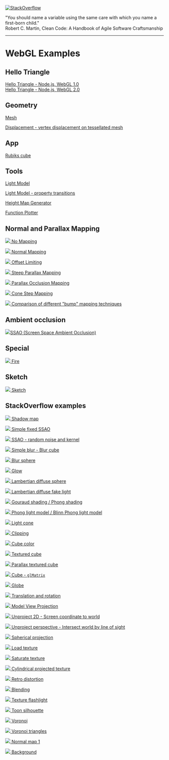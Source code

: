 [![StackOverflow](https://stackexchange.com/users/flair/7322082.png)](https://stackoverflow.com/users/5577765/rabbid76?tab=profile)

"You should name a variable using the same care with which you name a first-born child."  
Robert C. Martin, Clean Code: A Handbook of Agile Software Craftsmanship

---

# WebGL Examples

## Hello Triangle

[Hello Triangle - Node.js, WebGL 1.0](../example/nodejs/hallo_triangle/hello_triangle_webgl_1_0/src/client/webgl_client.ts)  
[Hello Triangle - Node.js, WebGL 2.0](../example/nodejs/hallo_triangle/hello_triangle_webgl_2_0/src/client/webgl_client.ts)  

## Geometry

[Mesh](https://rabbid76.github.io/graphics-snippets/html/basic/mesh.html)

[Displacement - vertex displacement on tessellated mesh](https://rabbid76.github.io/graphics-snippets/html/basic/displacement.html)

## App

[Rubiks cube](https://rabbid76.github.io/graphics-snippets/html/app/rubiks_cube.html)

## Tools

[Light Model](https://rabbid76.github.io/graphics-snippets/html/tools/light_model_view.html)

[Light Model - property transitions](https://rabbid76.github.io/graphics-snippets/html/tools/light_model_transition.html)

[Height Map Generator](https://rabbid76.github.io/graphics-snippets/html/tools/height_map_generator.html)

[Function Plotter](https://rabbid76.github.io/graphics-snippets/html/tools/function_plotter.html)

## Normal and Parallax Mapping

[![](../documentation/image/parallax_mapping/parallax_001_no_parallax_mapping_1.png) No Mapping](https://rabbid76.github.io/graphics-snippets/html/technique/parallax_001_no_parallax_mapping.html)

[![](../documentation/image/parallax_mapping/parallax_002_normal_mapping_1.png) Normal Mapping](https://rabbid76.github.io/graphics-snippets/html/technique/parallax_002_normal_mapping.html)

[![](../documentation/image/parallax_mapping/parallax_003_offset_limiting_1.png) Offset Limiting](https://rabbid76.github.io/graphics-snippets/html/technique/parallax_003_offset_limiting.html)

[![](../documentation/image/parallax_mapping/parallax_004_parallax_occlusion_mapping_derivative_tbn_1.png) Steep Parallax Mapping](https://rabbid76.github.io/graphics-snippets/html/technique/parallax_004_parallax_occlusion_mapping_derivative_tbn.html)

[![](../documentation/image/parallax_mapping/parallax_005_parallax_relief_mapping_derivative_tbn_1.png) Parallax Occlusion Mapping](https://rabbid76.github.io/graphics-snippets/html/technique/parallax_005_parallax_relief_mapping_derivative_tbn.html)

[![](../documentation/image/parallax_mapping/parallax_006_cone_step_mapping_derivative_tbn_1.png) Cone Step Mapping](https://rabbid76.github.io/graphics-snippets/html/technique/parallax_006_cone_step_mapping_derivative_tbn.html)

[![](../documentation/image/parallax_mapping/parallax_006_cone_step_mapping_derivative_tbn_2.png) Comparison of different "bump" mapping techniques](https://rabbid76.github.io/graphics-snippets/html/technique/parallax_mapping.html)

## Ambient occlusion

[![](../html/technique/image/ssao.png)SSAO (Screen Space Ambient Occlusion)](https://rabbid76.github.io/graphics-snippets/html/technique/ssao.html)

## Special

[![](../html/effect/image/fire.png) Fire](https://rabbid76.github.io/graphics-snippets/html/effect/fire.html)

## Sketch

[![](../html/sketch/image/sketch_texture_pen.png) Sketch](https://rabbid76.github.io/graphics-snippets/html/sketch/sketch_texture_pen.html)

## StackOverflow examples

[![](../html/stackoverflow/image/shadow_map.png) Shadow map](https://rabbid76.github.io/graphics-snippets/html/stackoverflow/shadow_map.html)

[![](../html/stackoverflow/image/ssao_simple_b.png) Simple fixed SSAO](https://rabbid76.github.io/graphics-snippets/html/stackoverflow/ssao_simple_b.html)

[![](../html/stackoverflow/image/ssao_simple.png) SSAO - random noise and kernel](https://rabbid76.github.io/graphics-snippets/html/stackoverflow/ssao_simple.html)

[![](../html/stackoverflow/image/blur_cube_color.png) Simple blur - Blur cube](https://rabbid76.github.io/graphics-snippets/html/stackoverflow/blur_cube_color.html)

[![](../html/stackoverflow/image/blur_sphere_texture.png) Blur sphere](https://rabbid76.github.io/graphics-snippets/html/stackoverflow/blur_sphere_texture.html)

[![](../html/stackoverflow/image/glow.png) Glow](https://rabbid76.github.io/graphics-snippets/html/stackoverflow/glow.html)  

[![](../html/stackoverflow/image/lambertian_sphere.png) Lambertian diffuse sphere](https://rabbid76.github.io/graphics-snippets/html/stackoverflow/lambertian_sphere.html)

[![](../html/stackoverflow/image/lambertian_fake.png) Lambertian diffuse fake light](https://rabbid76.github.io/graphics-snippets/html/stackoverflow/lambertian_fake.html)

[![](../html/stackoverflow/image/gouraud_phong.png) Gouraud shading / Phong shading](https://rabbid76.github.io/graphics-snippets/html/stackoverflow/gouraud_phong.html)

[![](../html/stackoverflow/image/phong_blinnphong.png) Phong light model / Blinn Phong light model](https://rabbid76.github.io/graphics-snippets/html/stackoverflow/phong_blinnphong.html)

[![](../html/stackoverflow/image/light_cone.png) Light cone](https://rabbid76.github.io/graphics-snippets/html/stackoverflow/light_cone.html)

[![](../html/stackoverflow/image/clip_cube.png) Clipping](https://rabbid76.github.io/graphics-snippets/html/stackoverflow/clip_cube.html)

[![](../html/stackoverflow/image/cube_color.png) Cube color](https://rabbid76.github.io/graphics-snippets/html/stackoverflow/cube_color.html)

[![](../html/stackoverflow/image/cube_texture.png) Textured cube](https://rabbid76.github.io/graphics-snippets/html/stackoverflow/cube_texture.html)

[![](../html/stackoverflow/image/cube_parallax.png) Parallax textured cube](https://rabbid76.github.io/graphics-snippets/html/stackoverflow/cube_parallax.html)

[![](../html/stackoverflow/image/glMatrix_cube.png) Cube - `glMatrix`](https://rabbid76.github.io/graphics-snippets/html/stackoverflow/glMatrix_cube.html)

[![](../html/stackoverflow/image/sphere_texture.png) Globe](https://rabbid76.github.io/graphics-snippets/html/stackoverflow/sphere_texture.html)

[![](../html/stackoverflow/image/axis_rotation.png) Translation and rotation](https://rabbid76.github.io/graphics-snippets/html/stackoverflow/axis_rotation.html)

[![](../html/stackoverflow/image/model_view_projection.png) Model View Projection](https://rabbid76.github.io/graphics-snippets/html/stackoverflow/model_view_projection.html)

[![](../html/stackoverflow/image/unproject_2d_cursor.png) Unproject 2D - Screen coordinate to world](https://rabbid76.github.io/graphics-snippets/html/stackoverflow/unproject_2d.html)

[![](../html/stackoverflow/image/unproject_perspective_cursor.png) Unproject perspective - Intersect world by line of sight](https://rabbid76.github.io/graphics-snippets/html/stackoverflow/unproject_perspective.html)

[![](../html/stackoverflow/image/spherical_projection.png) Spherical projection](https://rabbid76.github.io/graphics-snippets/html/stackoverflow/spherical_projection.html)

[![](../html/stackoverflow/image/texture_load.png) Load texture](https://rabbid76.github.io/graphics-snippets/html/stackoverflow/texture_load.html)

[![](../html/stackoverflow/image/texture_saturate.png) Saturate texture](https://rabbid76.github.io/graphics-snippets/html/stackoverflow/texture_saturate.html)

[![](../html/stackoverflow/image/texture_cylindrical_projection.png) Cylindrical projected texture](https://rabbid76.github.io/graphics-snippets/html/stackoverflow/texture_cylindrical_projection.html)

[![](../html/stackoverflow/image/retro_distortion.png) Retro distortion](https://rabbid76.github.io/graphics-snippets/html/stackoverflow/retro_distortion.html)

[![](../html/stackoverflow/image/blending.png) Blending](https://rabbid76.github.io/graphics-snippets/html/stackoverflow/blending.html)

[![](../html/stackoverflow/image/texture_flashlight.png) Texture flashlight](https://rabbid76.github.io/graphics-snippets/html/stackoverflow/texture_flashlight.html)

[![](../html/stackoverflow/image/silhouette.png) Toon silhouette](https://rabbid76.github.io/graphics-snippets/html/stackoverflow/silhouette.html)

[![](../html/stackoverflow/image/voronoi.png) Voronoi](https://rabbid76.github.io/graphics-snippets/html/stackoverflow/voronoi.html)

[![](../html/stackoverflow/image/voronoi_triangle.png) Voronoi triangles](https://rabbid76.github.io/graphics-snippets/html/stackoverflow/voronoi_triangle.html)

[![](../html/stackoverflow/image/normalmap1.png) Normal map 1](https://rabbid76.github.io/graphics-snippets/html/stackoverflow/normalmap1.html)

[![](../html/stackoverflow/image/background_cube_poor_webgl.png) Background](https://rabbid76.github.io/graphics-snippets/html/stackoverflow/background_cube_poor_webgl.html)
